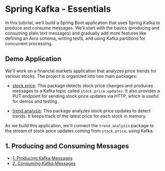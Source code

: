 
# Spring Kafka - Essentials

In this tutorial, we’ll build a Spring Boot application that uses Spring Kafka 
to produce and consume messages. 
We’ll start with the basics (producing and consuming plain text messages)
and gradually add more features like defining an Avro schema, writing tests, 
and using Kafka partitions for concurrent processing.

## Demo Application

We'll work on a financial markets application that analyzes price trends for various stocks. 
The project is organized into two main packages:

- [stock.price](../src/main/java/io/github/etr/courses/kafka/stock/price): 
This package detects stock price changes and produces messages to a Kafka topic 
called `stock.price.updates`. 
It also provides a PUT endpoint for sending stock price updates via HTTP, 
which is useful for demos and testing.


- [trend.analysis](../src/main/java/io/github/etr/courses/kafka/trend/analysis): 
This package analyzes stock price updates to detect trends. 
It keeps track of the latest price for each stock in memory.

As we build this application, we'll connect the `trend.analysis` package 
to the stream of stock price updates coming from `stock.price`, using Kafka.


## 1. Producing and Consuming Messages

- [1. Producing Kafka Messages](1-1-produce-messages.md)
- [2. Consuming Kafka Messages](1-2-consume-messages.md)

